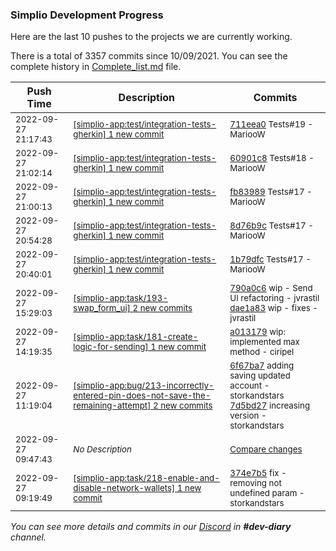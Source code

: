
### Simplio Development Progress

Here are the last 10 pushes to the projects we are currently working.

There is a total of 3357 commits since 10/09/2021. You can see the complete history in
 [Complete_list.md](Complete_list.md) file.

| Push Time | Description | Commits |
| --- | --- | --- |
| <sub>2022-09-27 21:17:43</sub> | <sub>[[simplio-app:test/integration\-tests\-gherkin] 1 new commit](https://github.com/SimplioOfficial/simplio-app/commit/711eea07a52c0d246dbd1d1d2e095b79fef2fdcb)</sub> | <sub>[711eea0](https://github.com/SimplioOfficial/simplio-app/commit/711eea07a52c0d246dbd1d1d2e095b79fef2fdcb) Tests#19 - MariooW</sub> |
| <sub>2022-09-27 21:02:14</sub> | <sub>[[simplio-app:test/integration\-tests\-gherkin] 1 new commit](https://github.com/SimplioOfficial/simplio-app/commit/60901c8ac72f209a6485d01c9b48e645cb57abb6)</sub> | <sub>[60901c8](https://github.com/SimplioOfficial/simplio-app/commit/60901c8ac72f209a6485d01c9b48e645cb57abb6) Tests#18 - MariooW</sub> |
| <sub>2022-09-27 21:00:13</sub> | <sub>[[simplio-app:test/integration\-tests\-gherkin] 1 new commit](https://github.com/SimplioOfficial/simplio-app/commit/fb8398949bc7ea2e03492405561e4ba660c58c85)</sub> | <sub>[fb83989](https://github.com/SimplioOfficial/simplio-app/commit/fb8398949bc7ea2e03492405561e4ba660c58c85) Tests#17 - MariooW</sub> |
| <sub>2022-09-27 20:54:28</sub> | <sub>[[simplio-app:test/integration\-tests\-gherkin] 1 new commit](https://github.com/SimplioOfficial/simplio-app/commit/8d76b9cecc091a15dfccf09bb9c7c3b10cd9f338)</sub> | <sub>[8d76b9c](https://github.com/SimplioOfficial/simplio-app/commit/8d76b9cecc091a15dfccf09bb9c7c3b10cd9f338) Tests#17 - MariooW</sub> |
| <sub>2022-09-27 20:40:01</sub> | <sub>[[simplio-app:test/integration\-tests\-gherkin] 1 new commit](https://github.com/SimplioOfficial/simplio-app/commit/1b79dfc8d9d44e059143ef7733aa5814ed5b10ed)</sub> | <sub>[1b79dfc](https://github.com/SimplioOfficial/simplio-app/commit/1b79dfc8d9d44e059143ef7733aa5814ed5b10ed) Tests#17 - MariooW</sub> |
| <sub>2022-09-27 15:29:03</sub> | <sub>[[simplio-app:task/193\-swap\_form\_ui] 2 new commits](https://github.com/SimplioOfficial/simplio-app/compare/4489c8b7a455...dae1a83cb3e8)</sub> | <sub>[790a0c6](https://github.com/SimplioOfficial/simplio-app/commit/790a0c6262b1a1c2e2bacce9fa6f2bd66913308c) wip - Send UI refactoring - jvrastil<br>[dae1a83](https://github.com/SimplioOfficial/simplio-app/commit/dae1a83cb3e8da546875462dc9c151e2b913fdd2) wip - fixes - jvrastil</sub> |
| <sub>2022-09-27 14:19:35</sub> | <sub>[[simplio-app:task/181\-create\-logic\-for\-sending] 1 new commit](https://github.com/SimplioOfficial/simplio-app/commit/a01317990642cbb6b8789e5de4c3206d37b9256f)</sub> | <sub>[a013179](https://github.com/SimplioOfficial/simplio-app/commit/a01317990642cbb6b8789e5de4c3206d37b9256f) wip: implemented max method - ciripel</sub> |
| <sub>2022-09-27 11:19:04</sub> | <sub>[[simplio-app:bug/213\-incorrectly\-entered\-pin\-does\-not\-save\-the\-remaining\-attempt] 2 new commits](https://github.com/SimplioOfficial/simplio-app/compare/92f0c35e5826...7d5bd27d1971)</sub> | <sub>[6f67ba7](https://github.com/SimplioOfficial/simplio-app/commit/6f67ba72148ff92672485e3a447743f266eeede0) adding saving updated account - storkandstars<br>[7d5bd27](https://github.com/SimplioOfficial/simplio-app/commit/7d5bd27d1971acca05f968ba72bc9df0b5ee2f66) increasing version - storkandstars</sub> |
| <sub>2022-09-27 09:47:43</sub> | <sub>_No Description_</sub> | <sub>[Compare changes](https://github.com/SimplioOfficial/simplio-app/compare/82791d32af38...4489c8b7a455)</sub> |
| <sub>2022-09-27 09:19:49</sub> | <sub>[[simplio-app:task/218\-enable\-and\-disable\-network\-wallets] 1 new commit](https://github.com/SimplioOfficial/simplio-app/commit/374e7b506800844228cb07ac2bd6edb4fb2b394e)</sub> | <sub>[374e7b5](https://github.com/SimplioOfficial/simplio-app/commit/374e7b506800844228cb07ac2bd6edb4fb2b394e) fix - removing not undefined param - storkandstars</sub> |

_You can see more details and commits in our [Discord](https://discord.gg/aKhjuwZmdP) in **#dev-diary** channel._
